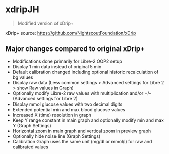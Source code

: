 # xdripJH
> Modified version of xDrip+

 xDrip+ source: https://github.com/NightscoutFoundation/xDrip

## Major changes compared to original xDrip+
* Modifications done primarily for Libre-2 OOP2 setup
* Display 1 min data instead of original 5 min
* Default calibration changed including optional historic recalculation of bg values
* Display raw data (Less common settings > Advanced settings for Libre 2 > show Raw values in Graph)
* Optionally modify Libre-2 raw values with multiplication and/or +/- (Advanced settings for Libre 2)
* Display mmol glucose values with two decimal digits
* Extended potential min and max blood glucose values
* Increased X (time) resolution in graph
* Keep Y range constant in main graph and optionally modify min and max Y (Graph Settings)
* Horizontal zoom in main graph and vertical zoom in preview graph
* Optionally hide noise line (Graph Settings)
* Calibration Graph uses the same unit (mg/dl or mmol/l) for raw and calibrated values
